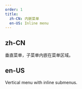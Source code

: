 ```yaml
---
order: 1
title:
  zh-CN: 内嵌菜单
  en-US: Inline menu
---
```


## zh-CN

垂直菜单，子菜单内嵌在菜单区域。

## en-US

Vertical menu with inline submenus.
